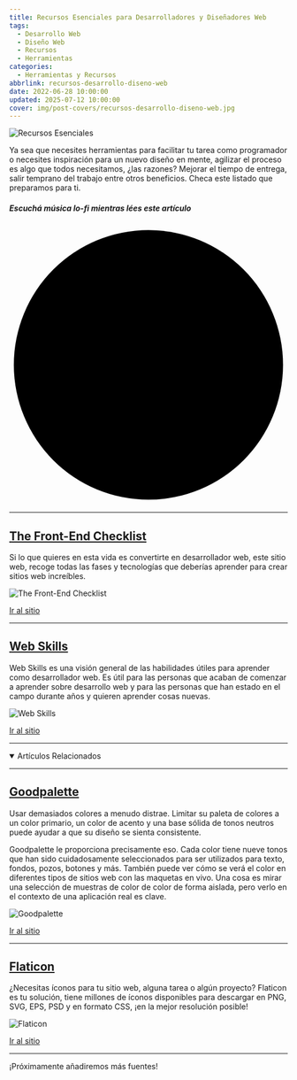 ```yaml
---
title: Recursos Esenciales para Desarrolladores y Diseñadores Web
tags:
  - Desarrollo Web
  - Diseño Web
  - Recursos
  - Herramientas
categories:
  - Herramientas y Recursos
abbrlink: recursos-desarrollo-diseno-web
date: 2022-06-28 10:00:00
updated: 2025-07-12 10:00:00
cover: img/post-covers/recursos-desarrollo-diseno-web.jpg
---
```


![Recursos Esenciales](/blog/img/post-covers/recursos-desarrollo-diseno-web.jpg)

Ya sea que necesites herramientas para facilitar tu tarea como programador o necesites inspiración para un nuevo diseño en mente, agilizar el proceso es algo que todos necesitamos, ¿las razones? Mejorar el tiempo de entrega, salir temprano del trabajo entre otros beneficios. Checa este listado que preparamos para ti.

##### Escuchá música lo-fi mientras lées este artículo

<div class="ytShdw">
  <div class="lazyYt" data-embed="jfKfPfyJRdk">
    <div class="play">
      <svg viewbox="0 0 213.7 213.7">
        <polygon class="t" points="73.5,62.5 148.5,105.8 73.5,149.1"></polygon>
        <circle class="c" cx="106.8" cy="106.8" r="103.3"></circle>
      </svg>
    </div>
  </div>
</div>

---

## [The Front-End Checklist](https://frontendchecklist.io/)

Si lo que quieres en esta vida es convertirte en desarrollador web, este sitio web, recoge todas las fases y tecnologías que deberías aprender para crear sitios web increíbles.

![The Front-End Checklist](https://blogger.googleusercontent.com/img/b/R29vZ2xl/AVvXsEjMcnTcUYwz0QVofRKsyW94upS9xunIeNDZo8pWOI5yWvN98mBoGwzNcaFi0gWg7VAG4h_VJJZbfkPLp4SaQPy34tykbeGC_Bs-RXQ4Ea4T7W42IQzZEhDz4uXDHTXpCH869JRkK3QeZE2UphdCetZgXMv7wnPRP1avgzaN-LtnW1T8Sn4q4unD0hFJ_A/s1600/image.png)

[Ir al sitio](https://frontendchecklist.io/)

---

## [Web Skills](https://andreasbm.github.io/web-skills/)

Web Skills es una visión general de las habilidades útiles para aprender como desarrollador web. Es útil para las personas que acaban de comenzar a aprender sobre desarrollo web y para las personas que han estado en el campo durante años y quieren aprender cosas nuevas.

![Web Skills](https://blogger.googleusercontent.com/img/b/R29vZ2xl/AVvXsEgqZLclR__bS9iC5urPdJzVwmalSs5ided7-8mfSgYR27zOmR1V1x6sTwEzkLJKUzvAEks5VatpD20e4CXI5s-OSKFJmI82JP7Y7a2MbOuIoJEOa03f9agmI3kXzONFva3UzVC6ZNf1osnjWDCHqmlqOW5eCJRXFUqrFhBjc3BaOpu6_aYTu4ZbjrpnHw/s1600/image.png)

[Ir al sitio](https://andreasbm.github.io/web-skills/)

---

<details class='sp toc' open=''>
  <summary data-show='Show all' data-hide='Hide all'>Artículos Relacionados</summary>  
  <div class='toC' id='aRel'></div>
</details>

---

## [Goodpalette](https://goodpalette.io/)

Usar demasiados colores a menudo distrae. Limitar su paleta de colores a un color primario, un color de acento y una base sólida de tonos neutros puede ayudar a que su diseño se sienta consistente.

Goodpalette le proporciona precisamente eso. Cada color tiene nueve tonos que han sido cuidadosamente seleccionados para ser utilizados para texto, fondos, pozos, botones y más. También puede ver cómo se verá el color en diferentes tipos de sitios web con las maquetas en vivo. Una cosa es mirar una selección de muestras de color de color de forma aislada, pero verlo en el contexto de una aplicación real es clave.

![Goodpalette](https://blogger.googleusercontent.com/img/b/R29vZ2xl/AVvXsEgu1ZYOWRo2QSSTCczDkyJ8LIW5X1PZXmVc4a_hbrVqtPMehqlVnHcGbmot6mfPj01DMwAGd2dfFcXonfV0ZUNINbfhXohbHXVycZz8VNEGE1c24HtLC9bCoVKfziyRu39EB6ilXxGGruZa2b27LuhFJ2t7jIj4D7e1q8TePEnZj08QCch0Z-85WBG-_A/s1600/image.png)

[Ir al sitio](https://goodpalette.io/)

---

## [Flaticon](https://www.flaticon.com/)

¿Necesitas íconos para tu sitio web, alguna tarea o algún proyecto? Flaticon es tu solución, tiene millones de íconos disponibles para descargar en PNG, SVG, EPS, PSD y en formato CSS, ¡en la mejor resolución posible!

![Flaticon](https://blogger.googleusercontent.com/img/b/R29vZ2xl/AVvXsEjZFN2DznEGY5DgqvrFA9DedK0AbyRVS6ASfUpX3cPk57x8yHAACvmfuBkk7NncZPDtpm6L2SZdhTtQYHYBjVlMG2U9oa9DtIGBCkN2pKUY64a440cu9C7oMS_SaKbdt--ikPauygmncsCxmdBlunbU8m794FwmLMSu-Io4RyEgomlzx86wq00-KXBF7Q/s1600/image.png)

[Ir al sitio](https://www.flaticon.com/)

---

¡Próximamente añadiremos más fuentes!